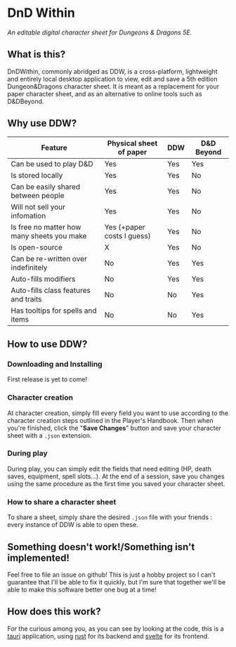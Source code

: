 # DnD Within

*An editable digital character sheet for Dungeons & Dragons 5E.*

## What is this?

DnDWithin, commonly abridged as DDW, is a cross-platform, lightweight and entirely local desktop application to view, edit and save a 5th edition Dungeon&Dragons character sheet. It is meant as a replacement for your paper character sheet, and as an alternative to online tools such as D&DBeyond.

## Why use DDW?
| Feature                                    | Physical sheet of paper    | DDW | D&D Beyond |
| ------------------------------------------ | -------------------------- | --- | ---------- |
| Can be used to play D&D                    | Yes                        | Yes | Yes        |
| Is stored locally                          | Yes                        | Yes | No         |
| Can be easily shared between people        | Yes                        | Yes | No         |
| Will not sell your infomation              | Yes                        | Yes | No         |
| Is free no matter how many sheets you make | Yes (+paper costs I guess) | Yes | No         |
| Is open-source                             | X                          | Yes | No         |
| Can be re-written over indefinitely        | No                         | Yes | Yes        |
| Auto-fills modifiers                       | No                         | Yes | Yes        |
| Auto-fills class features and traits       | No                         | No  | Yes        |
| Has tooltips for spells and items          | No                         | No  | Yes        |

## How to use DDW?
### Downloading and Installing
First release is yet to come!

### Character creation
At character creation, simply fill every field you want to use according to the character creation steps outlined in the Player's Handbook. Then when you're finished, click the "**Save Changes**" button and save your character sheet with a `.json` extension.

### During play
During play, you can simply edit the fields that need editing (HP, death saves, equipment, spell slots...). At the end of a session, save you changes using the same procedure as the first time you saved your character sheet.

### How to share a character sheet
To share a sheet, simply share the desired `.json` file with your friends : every instance of DDW is able to open these.

## Something doesn't work!/Something isn't implemented!
Feel free to file an issue on github! This is just a hobby project so I can't guarantee that I'll be able to fix it quickly, but I'm sure that together we'll be able to make this software better one bug at a time!

## How does this work?
For the curious among you, as you can see by looking at the code, this is a [tauri](https://tauri.app/) application, using [rust](https://www.rust-lang.org/) for its backend and [svelte](https://svelte.dev/) for its frontend.